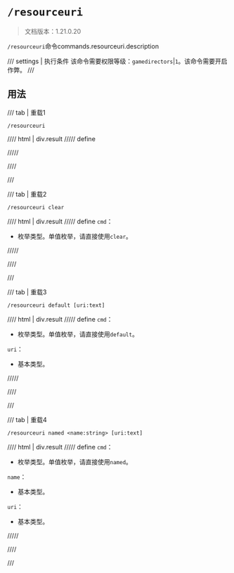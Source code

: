 # `/resourceuri`

> 文档版本：1.21.0.20

`/resourceuri`命令commands.resourceuri.description

/// settings | 执行条件
该命令需要权限等级：`gamedirectors`|`1`。该命令需要开启作弊。
///

## 用法

/// tab | 重载1
```mcfunction
/resourceuri
```

//// html | div.result
///// define

/////

////

///

/// tab | 重载2
```mcfunction
/resourceuri clear
```

//// html | div.result
///// define
`cmd`：<!-- md:samp ResourceActionClear -->

- 枚举类型。单值枚举，请直接使用`clear`。


/////

////

///

/// tab | 重载3
```mcfunction
/resourceuri default [uri:text]
```

//// html | div.result
///// define
`cmd`：<!-- md:samp ResourceActionDefault -->

- 枚举类型。单值枚举，请直接使用`default`。

`uri`：<!-- md:samp text -->

- 基本类型。


/////

////

///

/// tab | 重载4
```mcfunction
/resourceuri named <name:string> [uri:text]
```

//// html | div.result
///// define
`cmd`：<!-- md:samp ResourceActionNamed -->

- 枚举类型。单值枚举，请直接使用`named`。

`name`：<!-- md:samp string -->

- 基本类型。

`uri`：<!-- md:samp text -->

- 基本类型。


/////

////

///
